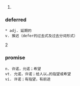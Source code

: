 1.  
### deferred 
    * adj. 延期的
    v. 推迟（defer的过去式及过去分词形式）
2 
### promise 
    n. 许诺，允诺；希望
    vt. 允诺，许诺；给人以…的指望或希望
    vi. 许诺；有指望，有前途
    

  